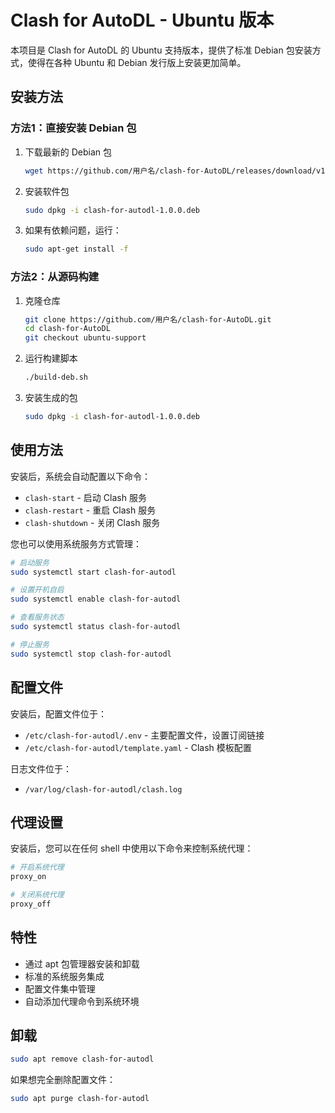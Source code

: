 # Clash for AutoDL - Ubuntu 版本

本项目是 Clash for AutoDL 的 Ubuntu 支持版本，提供了标准 Debian 包安装方式，使得在各种 Ubuntu 和 Debian 发行版上安装更加简单。

## 安装方法

### 方法1：直接安装 Debian 包

1. 下载最新的 Debian 包
   ```bash
   wget https://github.com/用户名/clash-for-AutoDL/releases/download/v1.0.0/clash-for-autodl-1.0.0.deb
   ```

2. 安装软件包
   ```bash
   sudo dpkg -i clash-for-autodl-1.0.0.deb
   ```

3. 如果有依赖问题，运行：
   ```bash
   sudo apt-get install -f
   ```

### 方法2：从源码构建

1. 克隆仓库
   ```bash
   git clone https://github.com/用户名/clash-for-AutoDL.git
   cd clash-for-AutoDL
   git checkout ubuntu-support
   ```

2. 运行构建脚本
   ```bash
   ./build-deb.sh
   ```

3. 安装生成的包
   ```bash
   sudo dpkg -i clash-for-autodl-1.0.0.deb
   ```

## 使用方法

安装后，系统会自动配置以下命令：

- `clash-start` - 启动 Clash 服务
- `clash-restart` - 重启 Clash 服务
- `clash-shutdown` - 关闭 Clash 服务

您也可以使用系统服务方式管理：

```bash
# 启动服务
sudo systemctl start clash-for-autodl

# 设置开机自启
sudo systemctl enable clash-for-autodl

# 查看服务状态
sudo systemctl status clash-for-autodl

# 停止服务
sudo systemctl stop clash-for-autodl
```

## 配置文件

安装后，配置文件位于：
- `/etc/clash-for-autodl/.env` - 主要配置文件，设置订阅链接
- `/etc/clash-for-autodl/template.yaml` - Clash 模板配置

日志文件位于：
- `/var/log/clash-for-autodl/clash.log`

## 代理设置

安装后，您可以在任何 shell 中使用以下命令来控制系统代理：

```bash
# 开启系统代理
proxy_on

# 关闭系统代理
proxy_off
```

## 特性

- 通过 apt 包管理器安装和卸载
- 标准的系统服务集成
- 配置文件集中管理
- 自动添加代理命令到系统环境

## 卸载

```bash
sudo apt remove clash-for-autodl
```

如果想完全删除配置文件：

```bash
sudo apt purge clash-for-autodl
``` 